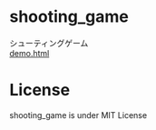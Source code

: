 # shooting_game

シューティングゲーム<br>
[demo.html](https://fa0311.github.io/shooting_game/index.html)<br>

# License

shooting_game is under MIT License
